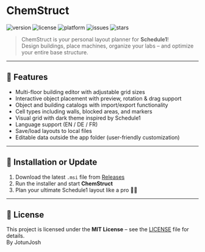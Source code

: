 # ChemStruct

![version](https://img.shields.io/badge/version-0.6.0-blue.svg)
![license](https://img.shields.io/badge/license-MIT-green.svg)
![platform](https://img.shields.io/badge/platform-Electron-informational)
![issues](https://img.shields.io/github/issues/JotunJosh/chemstruct)
![stars](https://img.shields.io/github/stars/JotunJosh/chemstruct?style=social)

> ChemStruct is your personal layout planner for **Schedule1**!  
> Design buildings, place machines, organize your labs – and optimize your entire base structure.

---

## 🚀 Features

- Multi-floor building editor with adjustable grid sizes
- Interactive object placement with preview, rotation & drag support
- Object and building catalogs with import/export functionality
- Cell types including walls, blocked areas, and markers
- Visual grid with dark theme inspired by Schedule1
- Language support (EN / DE / FR)
- Save/load layouts to local files
- Editable data outside the app folder (user-friendly customization)

---

## 🧰 Installation or Update

1. Download the latest `.msi` file from [Releases](https://github.com/JotunJosh/chemstruct/releases)
2. Run the installer and start **ChemStruct**
3. Plan your ultimate Schedule1 layout like a pro 💊🧪

---

## 📄 License

This project is licensed under the **MIT License** – see the [LICENSE](LICENSE) file for details.  
By JotunJosh
